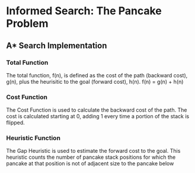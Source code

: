 # Informed Search: The Pancake Problem

## A* Search Implementation 

### Total Function
The total function, f(n), is defined as the cost of the path (backward cost), g(n), plus the heurisitic to the goal (forward cost), h(n).
f(n) = g(n) + h(n)

### Cost Function
The Cost Function is used to calculate the backward cost of the path. The cost is calculated starting at 0, adding 1 every time a portion of the stack is flipped.

### Heuristic Function
The Gap Heuristic is used to estimate the forward cost to the goal. This heuristic counts the number of pancake stack positions for which the pancake at that position is not of adjacent size to the pancake below

